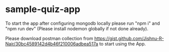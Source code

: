 # sample-quiz-app

To start the app after configuring mongodb locally please run "npm i" and "npm run dev" (Please install nodemon globally if not done already).

Please download postman collection from https://gist.github.com/Jishnu-R-Nair/30bc4589142d4b46f210006adbea517a to start using the App.
